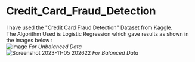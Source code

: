 # Credit_Card_Fraud_Detection
I have used the "Credit Card Fraud Detection" Dataset from Kaggle.
<br>
The Algorithm Used is Logistic Regression which gave results as shown in the images below : 
<br>
![image](https://github.com/AMR9871/Credit_Card_Fraud_Detection/assets/113165027/4defa3ee-58ef-42a9-a141-2b38a2efaa54)
*For Unbalanced Data*
<br>
![Screenshot 2023-11-05 202622](https://github.com/AMR9871/Credit_Card_Fraud_Detection/assets/113165027/d9830e54-12d8-45e4-8e9b-fc004579a364)
*For Balanced Data*
